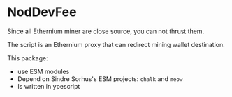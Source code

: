 # NodDevFee

Since all Ethernium miner are close source, you can not thrust them.

The script is an Ethernium proxy that can redirect mining wallet destination.

This package:

- use ESM modules
- Depend on Sindre Sorhus's ESM projects: `chalk` and `meow`
- Is written in ypescript
